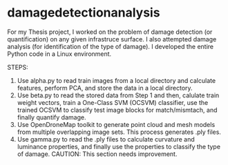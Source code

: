 # damagedetectionanalysis

For my Thesis project, I worked on the problem of damage detection (or quantification) on any given infrastruce surface. I also attempted damage analysis (for identification of the type of damage). I developed the entire Python code in a Linux environment.

STEPS:
1. Use alpha.py to read train images from a local directory and calculate features, perform PCA, and store the data in a local directory.
2. Use beta.py to read the stored data from Step 1 and then, calulate train weight vectors, train a One-Class SVM (OCSVM) classifier, use the trained OCSVM to classify test image blocks for match/mismtach, and finally quantify damage.
3. Use OpenDroneMap toolkit to generate point cloud and mesh models from multiple overlapping image sets. This process generates .ply files.
4. Use gamma.py to read the .ply files to calculate curvature and luminance properties, and finally use the properties to classify the type of damage. CAUTION: This section needs improvement.
